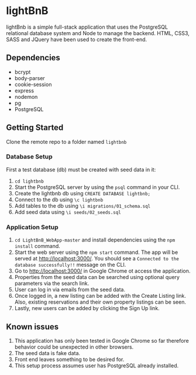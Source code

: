# lightBnB

lightBnb is a simple full-stack application that uses the PostgreSQL relational database system and Node to manage the backend. HTML, CSS3, SASS and JQuery have been used to create the front-end.

## Dependencies

- bcrypt
- body-parser
- cookie-session
- express
- nodemon
- pg
- PostgreSQL

## Getting Started
Clone the remote repo to a folder named `lightbnb`

### Database Setup
First a test database (db) must be created with seed data in it:

1. `cd lightbnb`
2. Start the PostgreSQL server by using the `psql` command in your CLI.
3. Create the lightbnb db using `CREATE DATABASE lightbnb;`
4. Connect to the db using `\c lightbnb`
5. Add tables to the db using `\i migrations/01_schema.sql`
6. Add seed data using `\i seeds/02_seeds.sql`

### Application Setup
1. `cd LightBnB_WebApp-master` and install dependencies using the `npm install` command.
2. Start the web server using the `npm start` command. The app will be served at <http://localhost:3000/>. You should see a `Connected to the database successfully!!` message on the CLI.
3. Go to <http://localhost:3000/> in Google Chrome ot access the application.
4. Properties from the seed data can be searched using optional query parameters via the search link.
5. User can log in via emails from the seed data.
6. Once logged in, a new listing can be added with the Create Listing link. Also, existing reservations and their own property listings can be seen.
7. Lastly, new users can be added by clicking the Sign Up link.


## Known issues

1. This application has only been tested in Google Chrome so far therefore behavior could be unexpected in other browsers.
2. The seed data is fake data.
3. Front end leaves something to be desired for.
4. This setup process assumes user has PostgreSQL already installed.

